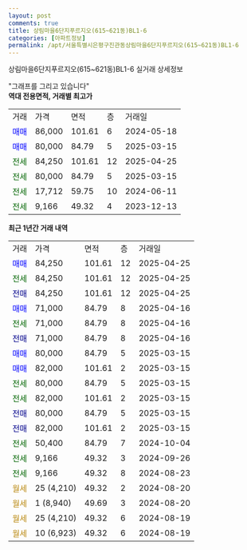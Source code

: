 ```yaml
---
layout: post
comments: true
title: 상림마을6단지푸르지오(615~621동)BL1-6
categories: [아파트정보]
permalink: /apt/서울특별시은평구진관동상림마을6단지푸르지오(615~621동)BL1-6
---
```


상림마을6단지푸르지오(615~621동)BL1-6 실거래 상세정보

<script type="text/javascript">
  google.charts.load('current', {'packages':['line', 'corechart']});
  google.charts.setOnLoadCallback(drawChart);

  function drawChart() {
    var data = new google.visualization.DataTable();
    data.addColumn('date', '거래일');
    data.addColumn('number', "매매");
    data.addColumn('number', "전세");
    data.addColumn('number', "전매");

    data.addRows([[new Date(Date.parse("2025-04-25")), 84250, null, null], [new Date(Date.parse("2025-04-25")), null, 84250, null], [new Date(Date.parse("2025-04-25")), null, null, 84250], [new Date(Date.parse("2025-04-16")), 71000, null, null], [new Date(Date.parse("2025-04-16")), null, 71000, null], [new Date(Date.parse("2025-04-16")), null, null, 71000], [new Date(Date.parse("2025-03-15")), 80000, null, null], [new Date(Date.parse("2025-03-15")), 82000, null, null], [new Date(Date.parse("2025-03-15")), null, 80000, null], [new Date(Date.parse("2025-03-15")), null, 82000, null], [new Date(Date.parse("2025-03-15")), null, null, 80000], [new Date(Date.parse("2025-03-15")), null, null, 82000], [new Date(Date.parse("2024-10-04")), null, 50400, null], [new Date(Date.parse("2024-09-26")), null, 9166, null], [new Date(Date.parse("2024-08-23")), null, 9166, null], [new Date(Date.parse("2024-08-20")), null, null, null], [new Date(Date.parse("2024-08-20")), null, null, null], [new Date(Date.parse("2024-08-19")), null, null, null], [new Date(Date.parse("2024-08-19")), null, null, null]]);

    var options = {
      hAxis: {
        format: 'yyyy/MM/dd'
      },    
      lineWidth: 0,
      pointsVisible: true,    
      title: '최근 1년간 유형별 실거래가 분포',
      legend: { position: 'bottom' }
    };

    var formatter = new google.visualization.NumberFormat({pattern:'###,###'} );
    formatter.format(data, 1);
    formatter.format(data, 2);
    
    setTimeout(function() {
        var chart = new google.visualization.LineChart(document.getElementById('columnchart_material'));
        chart.draw(data, (options));
        document.getElementById('loading').style.display = 'none';
    }, 200);
  }
</script>


<div id="loading" style="z-index:20; display: block; margin-left: 0px">"그래프를 그리고 있습니다"</div>
<div id="columnchart_material" style="width: 95%; margin-left: 0px; display: block"></div>
<!-- contents start -->
<b>역대 전용면적, 거래별 최고가</b>
<table class="sortable">
    <tr>
      <td>거래</td>
      <td>가격</td>
      <td>면적</td>
      <td>층</td>
      <td>거래일</td>
    </tr>
        <tr>
          <td><a style="color: blue">매매</a></td>
          <td>86,000</td>
          <td>101.61</td>
          <td>6</td>
          <td>2024-05-18</td>
        </tr>            <tr>
          <td><a style="color: blue">매매</a></td>
          <td>80,000</td>
          <td>84.79</td>
          <td>5</td>
          <td>2025-03-15</td>
        </tr>        
        <tr>
              <td><a style="color: darkgreen">전세</a></td>
              <td>84,250</td>
              <td>101.61</td>
              <td>12</td>
              <td>2025-04-25</td>
            </tr>            <tr>
              <td><a style="color: darkgreen">전세</a></td>
              <td>80,000</td>
              <td>84.79</td>
              <td>5</td>
              <td>2025-03-15</td>
            </tr>            <tr>
              <td><a style="color: darkgreen">전세</a></td>
              <td>17,712</td>
              <td>59.75</td>
              <td>10</td>
              <td>2024-06-11</td>
            </tr>            <tr>
              <td><a style="color: darkgreen">전세</a></td>
              <td>9,166</td>
              <td>49.32</td>
              <td>4</td>
              <td>2023-12-13</td>
            </tr>        
    
</table>

<b>최근 1년간 거래 내역</b>

<table class="sortable">
    <tr>
      <td>거래</td>
      <td>가격</td>
      <td>면적</td>
      <td>층</td>
      <td>거래일</td>
    </tr>
    <tr>
      <td><a style="color: blue">매매</a></td>
      <td>84,250</td>
      <td>101.61</td>
      <td>12</td>
      <td>2025-04-25</td>
    </tr>          <tr>
      <td><a style="color: darkgreen">전세</a></td>
      <td>84,250</td>
      <td>101.61</td>
      <td>12</td>
      <td>2025-04-25</td>
    </tr>          <tr>
      <td><a style="color: darkblue">전매</a></td>
      <td>84,250</td>
      <td>101.61</td>
      <td>12</td>
      <td>2025-04-25</td>
    </tr>          <tr>
      <td><a style="color: blue">매매</a></td>
      <td>71,000</td>
      <td>84.79</td>
      <td>8</td>
      <td>2025-04-16</td>
    </tr>          <tr>
      <td><a style="color: darkgreen">전세</a></td>
      <td>71,000</td>
      <td>84.79</td>
      <td>8</td>
      <td>2025-04-16</td>
    </tr>          <tr>
      <td><a style="color: darkblue">전매</a></td>
      <td>71,000</td>
      <td>84.79</td>
      <td>8</td>
      <td>2025-04-16</td>
    </tr>          <tr>
      <td><a style="color: blue">매매</a></td>
      <td>80,000</td>
      <td>84.79</td>
      <td>5</td>
      <td>2025-03-15</td>
    </tr>          <tr>
      <td><a style="color: blue">매매</a></td>
      <td>82,000</td>
      <td>101.61</td>
      <td>2</td>
      <td>2025-03-15</td>
    </tr>          <tr>
      <td><a style="color: darkgreen">전세</a></td>
      <td>80,000</td>
      <td>84.79</td>
      <td>5</td>
      <td>2025-03-15</td>
    </tr>          <tr>
      <td><a style="color: darkgreen">전세</a></td>
      <td>82,000</td>
      <td>101.61</td>
      <td>2</td>
      <td>2025-03-15</td>
    </tr>          <tr>
      <td><a style="color: darkblue">전매</a></td>
      <td>80,000</td>
      <td>84.79</td>
      <td>5</td>
      <td>2025-03-15</td>
    </tr>          <tr>
      <td><a style="color: darkblue">전매</a></td>
      <td>82,000</td>
      <td>101.61</td>
      <td>2</td>
      <td>2025-03-15</td>
    </tr>          <tr>
      <td><a style="color: darkgreen">전세</a></td>
      <td>50,400</td>
      <td>84.79</td>
      <td>7</td>
      <td>2024-10-04</td>
    </tr>          <tr>
      <td><a style="color: darkgreen">전세</a></td>
      <td>9,166</td>
      <td>49.32</td>
      <td>3</td>
      <td>2024-09-26</td>
    </tr>          <tr>
      <td><a style="color: darkgreen">전세</a></td>
      <td>9,166</td>
      <td>49.32</td>
      <td>8</td>
      <td>2024-08-23</td>
    </tr>          <tr>
      <td><a style="color: darkgoldenrod">월세</a></td>
      <td>25 (4,210)</td>
      <td>49.32</td>
      <td>2</td>
      <td>2024-08-20</td>
    </tr>          <tr>
      <td><a style="color: darkgoldenrod">월세</a></td>
      <td>1 (8,940)</td>
      <td>49.69</td>
      <td>3</td>
      <td>2024-08-20</td>
    </tr>          <tr>
      <td><a style="color: darkgoldenrod">월세</a></td>
      <td>25 (4,210)</td>
      <td>49.32</td>
      <td>6</td>
      <td>2024-08-19</td>
    </tr>          <tr>
      <td><a style="color: darkgoldenrod">월세</a></td>
      <td>10 (6,923)</td>
      <td>49.32</td>
      <td>6</td>
      <td>2024-08-19</td>
    </tr>      </table>
<!-- contents end -->    

